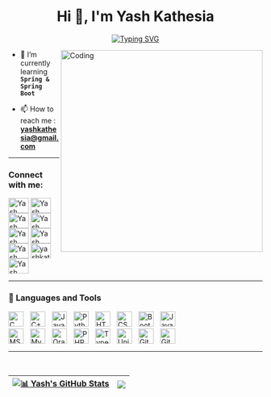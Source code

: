 <h1 align="center">Hi 👋, I'm Yash Kathesia</h1>
<p align="center">
<a href="https://git.io/typing-svg"><img src="https://readme-typing-svg.demolab.com?font=Times+New+Roman&duration=4000&pause=800&center=true&vCenter=true&random=false&width=435&lines=Passionate+about+Full+Stack+Web+Development;Interested+in+Java;Always+learning+new+things" alt="Typing SVG" /></a>
</p>
<img align="right" alt="Coding" width="400" src="https://cdn.dribbble.com/users/1162077/screenshots/3848914/programmer.gif">

- 🌱 I’m currently learning **`Spring & Spring Boot`**

- 📫 How to reach me : **yashkathesia@gmail.com**

---

<h3 align="left">Connect with me: </h3>
<p align="left">
    <!-- Twitter -->
    <a href="https://twitter.com/YKathesia" target="blank"><img align="center" src="https://cdn.jsdelivr.net/gh/devicons/devicon@latest/icons/twitter/twitter-original.svg" alt="Yash Kathesia" height="30" width="40" /></a>
    <!-- Linkedin -->
    <a href="https://www.linkedin.com/in/yash-kathesia-5245601a9/" target="blank"><img align="center" src="https://cdn.jsdelivr.net/gh/devicons/devicon@latest/icons/linkedin/linkedin-original.svg" alt="Yash Kathesia" height="30" width="40" /></a>
    <!-- Stackoverflow -->
    <a href="https://stackoverflow.com/users/24059744/yash-kathesia" target="blank"><img align="center" src="https://cdn.jsdelivr.net/gh/devicons/devicon@latest/icons/stackoverflow/stackoverflow-original-wordmark.svg" alt="Yash Kathesia" height="30" width="40" /></a>
    <!-- Kaggle -->
    <a href="https://www.kaggle.com/yashkathesia" target="blank"><img align="center" src="https://cdn.jsdelivr.net/gh/devicons/devicon@latest/icons/kaggle/kaggle-original-wordmark.svg" alt="Yash Kathesia" height="30" width="40" /></a>
    <!-- CodeChef -->
    <a href="https://www.codechef.com/users/yashkathesia" target="blank"><img align="center" src="https://cdn.jsdelivr.net/npm/simple-icons@3.1.0/icons/codechef.svg" alt="Yash Kathesia" height="30" width="40" /></a>
    <!-- Hackerrank -->
    <a href="https://www.hackerrank.com/profile/yash_kathesia" target="blank"><img align="center" src="https://raw.githubusercontent.com/rahuldkjain/github-profile-readme-generator/master/src/images/icons/Social/hackerrank.svg" alt="Yash Kathesia" height="30" width="40" /></a>
    <!-- Codeforces -->
    <a href="https://codeforces.com/profile/yash_kathesia" target="blank"><img align="center" src="https://raw.githubusercontent.com/rahuldkjain/github-profile-readme-generator/master/src/images/icons/Social/codeforces.svg" alt="Yash Kathesia" height="30" width="40" /></a>
    <!-- Leetcode -->
    <a href="https://leetcode.com/yashkathesia/" target="blank"><img align="center" src="https://raw.githubusercontent.com/rahuldkjain/github-profile-readme-generator/master/src/images/icons/Social/leet-code.svg" alt="yashkathesia" height="30" width="40" /></a>
    <!-- Geeksforgeeks -->
    <a href="https://auth.geeksforgeeks.org/user/yashkathesia" target="blank"><img align="center" src="https://raw.githubusercontent.com/rahuldkjain/github-profile-readme-generator/master/src/images/icons/Social/geeks-for-geeks.svg" alt="Yash Kathesia" height="30" width="40" /></a>
</p>

---

### 🧰 Languages and Tools
<p align="left">
    <!-- C -->
    <img align="left" alt="C" width="30px" style="padding-right:10px;" src="https://cdn.jsdelivr.net/gh/devicons/devicon@latest/icons/c/c-original.svg"/>
    <!-- C++ -->
    <img align="left" alt="C++" width="30px" style="padding-right:10px;" src="https://cdn.jsdelivr.net/gh/devicons/devicon@latest/icons/cplusplus/cplusplus-original.svg"/>
    <!-- Java -->
    <img align="left" alt="Java" width="30px" style="padding-right:10px;" src="https://cdn.jsdelivr.net/gh/devicons/devicon/icons/java/java-original.svg"/>
    <!-- Python -->
    <img align="left" alt="Python" width="30px" style="padding-right:10px;" src="https://cdn.jsdelivr.net/gh/devicons/devicon@latest/icons/python/python-original-wordmark.svg"/>
    <!-- HTML -->
    <img align="left" alt="HTML5" width="30px" style="padding-right:10px;" src="https://cdn.jsdelivr.net/gh/devicons/devicon@latest/icons/html5/html5-original-wordmark.svg"/>
    <!-- CSS -->
    <img align="left" alt="CSS3" width="30px" style="padding-right:10px;" src="https://cdn.jsdelivr.net/gh/devicons/devicon@latest/icons/css3/css3-original-wordmark.svg"/>
    <!-- Bootstrap -->
    <img align="left" alt="Bootstrap" width="30px" style="padding-right:10px;" src="https://cdn.jsdelivr.net/gh/devicons/devicon@latest/icons/bootstrap/bootstrap-original-wordmark.svg"/>
    <!-- JavaScript -->
    <img align="left" alt="JavaScript" width="30px" style="padding-right:10px;" src="https://cdn.jsdelivr.net/gh/devicons/devicon@latest/icons/javascript/javascript-original.svg" /> <br /> <br />
    <!-- MSSQL -->
    <img align="left" alt="MSSQL" width="30px" style="padding-right:10px;" src="https://cdn.jsdelivr.net/gh/devicons/devicon@latest/icons/microsoftsqlserver/microsoftsqlserver-original-wordmark.svg" />
    <!-- MySQL -->    
    <img align="left" alt="MySQL" width="30px" style="padding-right:10px;" src="https://cdn.jsdelivr.net/gh/devicons/devicon@latest/icons/mysql/mysql-original-wordmark.svg" />
    <!-- Oracle -->
    <img align="left" alt="Oracle" width="30px" style="padding-right:10px;" src="https://cdn.jsdelivr.net/gh/devicons/devicon@latest/icons/oracle/oracle-original.svg" />
    <!-- PHP -->
    <img align="left" alt="PHP" width="30px" style="padding-right:10px;" src="https://cdn.jsdelivr.net/gh/devicons/devicon@latest/icons/php/php-original.svg" />
    <!-- TypeScript -->
    <img align="left" alt="TypeScript" width="30px" style="padding-right:10px;" src="https://cdn.jsdelivr.net/gh/devicons/devicon@latest/icons/typescript/typescript-original.svg" />    
    <!-- Unity Game Engine -->
    <img align="left" alt="Unity Game Engine" width="30px" style="padding-right:10px;" src="https://cdn.jsdelivr.net/gh/devicons/devicon@latest/icons/unity/unity-original-wordmark.svg" />
    <!-- Git -->
    <img align="left" alt="Git" width="30px" style="padding-right:10px;" src="https://cdn.jsdelivr.net/gh/devicons/devicon/icons/git/git-original.svg" />
    <!-- GitHub -->
    <img align="left" alt="GitHub" width="30px" style="padding-right:10px;" src="https://cdn.jsdelivr.net/gh/devicons/devicon/icons/github/github-original.svg" />
</p>

<br />

---

<br /> 

| <a href="https://github.com/yash-kathesia"><img align="center" src="https://github-readme-stats.vercel.app/api?username=yash-kathesia&show_icons=true&include_all_commits=true&theme=swift&hide_border=true" alt=" 📊 Yash's GitHub Stats" /></a> | <a href="https://github.com/yash-kathesia"><img align="center" src="https://github-readme-stats.vercel.app/api/top-langs/?username=yash-kathesia&layout=compact&theme=swift&hide_border=true" /></a> |
| ------------- | ------------- |
